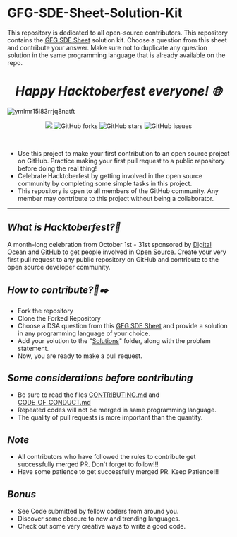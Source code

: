 # GFG-SDE-Sheet-Solution-Kit

This repository is dedicated to all open-source contributors.
This repository contains the [GFG SDE Sheet](https://www.geeksforgeeks.org/sde-sheet-a-complete-guide-for-sde-preparation/) solution kit. Choose a question from this sheet and contribute your answer. Make sure not to duplicate any question solution in the same programming language that is already available on the repo.

_<h1 align="center"> Happy Hacktoberfest everyone! 🌐</h1>_
![ymlmr15l83rrjq8natft](https://user-images.githubusercontent.com/69143883/193438971-5d5efb4a-0e86-490b-a95f-5608514d0d15.jpg)

<p align="center">
   <a href="https://hacktoberfest.digitalocean.com/">
            <img src="https://img.shields.io/badge/Hacktoberfest%202022-Win%20a%20T--Shirt%20OR%20Plant%20a%20Tree-critical"></img>
</a>
   <img alt="GitHub forks" src="https://img.shields.io/github/forks/GFGSC-RTU/GFG-SDE-Sheet-Solution-Kit"></a>
   <img alt="GitHub stars" src="https://img.shields.io/github/stars/GFGSC-RTU/GFG-SDE-Sheet-Solution-Kit"></a>
   <img alt="GitHub issues" src="https://img.shields.io/github/issues/GFGSC-RTU/GFG-SDE-Sheet-Solution-Kit"></a>

</p>
<br>

* Use this project to make your first contribution to an open source project on GitHub. Practice making your first pull request to a public repository before doing the real thing!
* Celebrate Hacktoberfest by getting involved in the open source community by completing some simple tasks in this project.
* This repository is open to all members of the GitHub community. Any member may contribute to this project without being a collaborator.

***

## _What is Hacktoberfest?🚀_
A month-long celebration from October 1st - 31st sponsored by [Digital Ocean](https://hacktoberfest.com/) and [GitHub](https://github.blog/2017-09-27-celebrate-open-source-this-october-with-hacktoberfest/) to get people involved in [Open Source](https://github.com/open-source). Create your very first pull request to any public repository on GitHub and contribute to the open source developer community.

## _How to contribute?🤔✒️_

* Fork the repository
* Clone the Forked Repository
* Choose a DSA question from this [GFG SDE Sheet](https://www.geeksforgeeks.org/sde-sheet-a-complete-guide-for-sde-preparation/) and provide a solution in any programming language of your choice.
* Add your solution to the "[Solutions](https://github.com/GFGSC-RTU/GFG-SDE-Sheet-Solution-Kit/tree/main/Solutions)" folder, along with the problem statement.
* Now, you are ready to make a pull request.

## _Some considerations before contributing_

* Be sure to read the files [CONTRIBUTING.md](https://github.com/GFGSC-RTU/GFG-SDE-Sheet-Solution-Kit/blob/main/CONTRIBUTING.md) and [CODE_OF_CONDUCT.md](https://github.com/GFGSC-RTU/GFG-SDE-Sheet-Solution-Kit/blob/main/CODE_OF_CONDUCT.md)
* Repeated codes will not be merged in same programming language.
* The quality of pull requests is more important than the quantity.

## _Note_

* All contributors who have followed the rules to contribute get successfully merged PR. Don't forget to follow!!!
* Have some patience to get successfully merged PR. Keep Patience!!!

## _Bonus_
* See Code submitted by fellow coders from around you.
* Discover some obscure to new and trending languages.
* Check out some very creative ways to write a good code.
